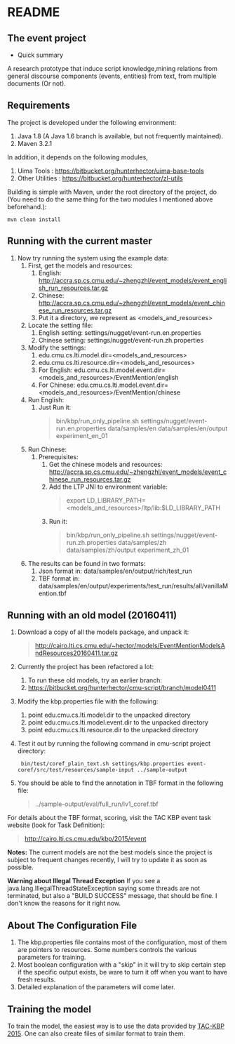 # README #

The event project
-----------------

 - Quick summary

A research prototype that induce script knowledge,mining relations from general discourse components (events, entities) from text, from multiple documents (Or not).

Requirements
----------
The project is developed under the following environment:

1. Java 1.8  (A Java 1.6 branch is available, but not frequently maintained).
2. Maven 3.2.1

In addition, it depends on the following modules,

1. Uima Tools : https://bitbucket.org/hunterhector/uima-base-tools
2. Other Utilities : https://bitbucket.org/hunterhector/zl-utils

Building is simple with Maven, under the root directory of the project, do (You need to do the same thing for the two modules I mentioned above beforehand.):
    
    mvn clean install
    
Running with the current master
----------

1. Now try running the system using the example data:
    1. First, get the models and resources:
        1. English: http://accra.sp.cs.cmu.edu/~zhengzhl/event_models/event_english_run_resources.tar.gz
        1. Chinese: http://accra.sp.cs.cmu.edu/~zhengzhl/event_models/event_chinese_run_resources.tar.gz
        1. Put it a directory, we represent as <models_and_resources>
    1. Locate the setting file: 
        1. English setting: settings/nugget/event-run.en.properties
        1. Chinese setting: settings/nugget/event-run.zh.properties
    1. Modify the settings:
        1. edu.cmu.cs.lti.model.dir=<models_and_resources>
        1. edu.cmu.cs.lti.resource.dir=<models_and_resources>
        1. For English: edu.cmu.cs.lti.model.event.dir=<models_and_resources>/EventMention/english
        1. For Chinese: edu.cmu.cs.lti.model.event.dir=<models_and_resources>/EventMention/chinese
    1. Run English:
        1. Just Run it:
            > bin/kbp/run_only_pipeline.sh settings/nugget/event-run.en.properties data/samples/en data/samples/en/output experiment_en_01
    2. Run Chinese:
        1. Prerequisites:
            1. Get the chinese models and resources:
                http://accra.sp.cs.cmu.edu/~zhengzhl/event_models/event_chinese_run_resources.tar.gz
            1. Add the LTP JNI to environment variable:
                >export LD_LIBRARY_PATH=<models_and_resources>/ltp/lib:$LD_LIBRARY_PATH
            1. Run it:          
                > bin/kbp/run_only_pipeline.sh settings/nugget/event-run.zh.properties data/samples/zh data/samples/zh/output experiment_zh_01
    3. The results can be found in two formats:
        1. Json format in: data/samples/en/output/rich/test_run
        1. TBF format in: data/samples/en/output/experiments/test_run/results/all/vanillaMention.tbf
  

Running with an old model (20160411)
----------
1. Download a copy of all the models package, and unpack it: 
   > http://cairo.lti.cs.cmu.edu/~hector/models/EventMentionModelsAndResources20160411.tar.gz
1. Currently the project has been refactored a lot:
    1. To run these old models, try an earlier branch:
    1. https://bitbucket.org/hunterhector/cmu-script/branch/model0411
1. Modify the kbp.properties file with the following:
    1. point edu.cmu.cs.lti.model.dir to the unpacked directory
    2. point edu.cmu.cs.lti.model.event.dir to the unpacked directory
    3. point edu.cmu.cs.lti.resource.dir to the unpacked directory
1. Test it out by running the following command in cmu-script project directory:

        bin/test/coref_plain_text.sh settings/kbp.properties event-coref/src/test/resources/sample-input ../sample-output
    
1. You should be able to find the annotation in TBF format in the following file:
   > ../sample-output/eval/full_run/lv1_coref.tbf

For details about the TBF format, scoring, visit the TAC KBP event task website (look for Task Definition):
   > http://cairo.lti.cs.cmu.edu/kbp/2015/event
   
**Notes:**
    The current models are not the best models since the project is subject to frequent changes recently, I will try to update it as soon as possible.

**Warning about Illegal Thread Exception**
If you see a java.lang.IllegalThreadStateException saying some threads are not terminated, but also a "BUILD SUCCESS" message, that should be fine. I don't know the reasons for it right now.

About The Configuration File
----------
1. The kbp.properties file contains most of the configuration, most of them are pointers to resources. Some numbers controls the various parameters for training.
2. Most boolean configuration with a "skip" in it will try to skip certain step if the specific output exists, be ware to turn it off when you want to have fresh results.
3. Detailed explanation of the parameters will come later.


Training the model
----------
To train the model, the easiest way is to use the data provided by [TAC-KBP 2015](http://www.nist.gov/tac/2015/KBP/data.html). One can also create files of similar format to train them.